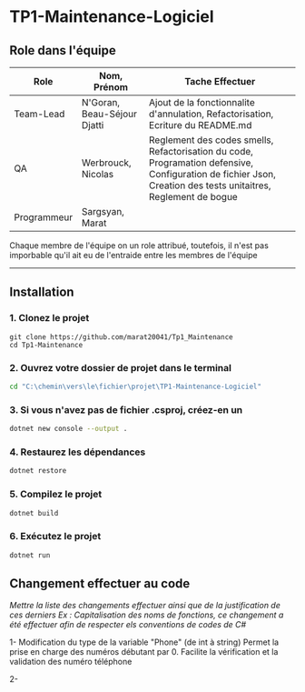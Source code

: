 # TP1-Maintenance-Logiciel
## Role dans l'équipe
| Role    | Nom, Prénom | Tache Effectuer  |
| -------- | ------- | ------- | 
| Team-Lead  | N'Goran, Beau-Séjour Djatti    | Ajout de la fonctionnalite d'annulation, Refactorisation, Ecriture du README.md |
| QA | Werbrouck, Nicolas     | Reglement des codes smells, Refactorisation du code, Programation defensive, Configuration de fichier Json, Creation des tests unitaitres, Reglement de bogue |
| Programmeur    | Sargsyan, Marat    | |

Chaque membre de l'équipe on un role attribué, toutefois, il n'est pas imporbable qu'il ait eu de l'entraide entre les membres de l'équipe

---

## Installation 
### 1. Clonez le projet
```
git clone https://github.com/marat20041/Tp1_Maintenance
cd Tp1-Maintenance
```

### 2. Ouvrez votre dossier de projet dans le terminal

```sh
cd "C:\chemin\vers\le\fichier\projet\TP1-Maintenance-Logiciel"
```

### 3. Si vous n'avez pas de fichier .csproj, créez-en un

```sh
dotnet new console --output .
```

### 4. Restaurez les dépendances

```sh
dotnet restore
```

### 5. Compilez le projet

```sh
dotnet build
```

### 6. Exécutez le projet

```sh
dotnet run
```

## Changement effectuer au code

_Mettre la liste des changements effectuer ainsi que de la justification de ces derniers Ex : Capitalisation des noms de fonctions, ce changement a été effectuer afin de respecter els conventions de codes de C#_

1- Modification du type de la variable "Phone" (de int à string)
    Permet la prise en charge des numéros débutant par 0.
    Facilite la vérification et la validation des numéro téléphone 
  
2- 
